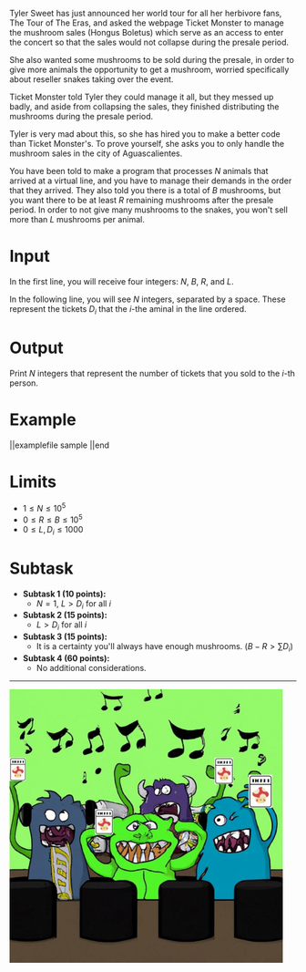 Tyler Sweet has just announced her world tour for all her herbivore fans, The Tour of The Eras, and asked the webpage Ticket Monster to manage the mushroom sales (Hongus Boletus) which serve as an access to enter the concert so that the sales would not collapse during the presale period.

She also wanted some mushrooms to be sold during the presale, in order to give more animals the opportunity to get a mushroom, worried specifically about reseller snakes taking over the event.

Ticket Monster told Tyler they could manage it all, but they messed up badly, and aside from collapsing the sales, they finished distributing the mushrooms during the presale period.

Tyler is very mad about this, so she has hired you to make a better code than Ticket Monster's. To prove yourself, she asks you to only handle the mushroom sales in the city of Aguascalientes.

You have been told to make a program that processes $N$ animals that arrived at a virtual line, and you have to manage their demands in the order that they arrived. They also told you there is a total of $B$ mushrooms, but you want there to be at least $R$ remaining mushrooms after the presale period. In order to not give many mushrooms to the snakes, you won't sell more than $L$ mushrooms per animal.

# Input

In the first line, you will receive four integers: $N$, $B$, $R$, and $L$.

In the following line, you will see $N$ integers, separated by a space. These represent the tickets $D_i$ that the $i$-the aminal in the line ordered.

# Output

Print $N$ integers that represent the number of tickets that you sold to the $i$-th person.

# Example

||examplefile
sample
||end

# Limits

- $1 \leq N \leq 10^5$
- $0 \leq R \leq B \leq 10^5$
- $0 \leq L, D_i \leq 1000$

# Subtask

- **Subtask 1 (10 points):**
  - $N = 1$, $L \gt D_i$ for all $i$
- **Subtask 2 (15 points):**
  - $L \gt D_i$ for all $i$
- **Subtask 3 (15 points):**
  - It is a certainty you'll always have enough mushrooms. $(B - R \gt \sum D_i)$
- **Subtask 4 (60 points):**
  - No additional considerations.

---

![](ticketmonster.jpeg 'Fans in the great Tour of The Eras.')
